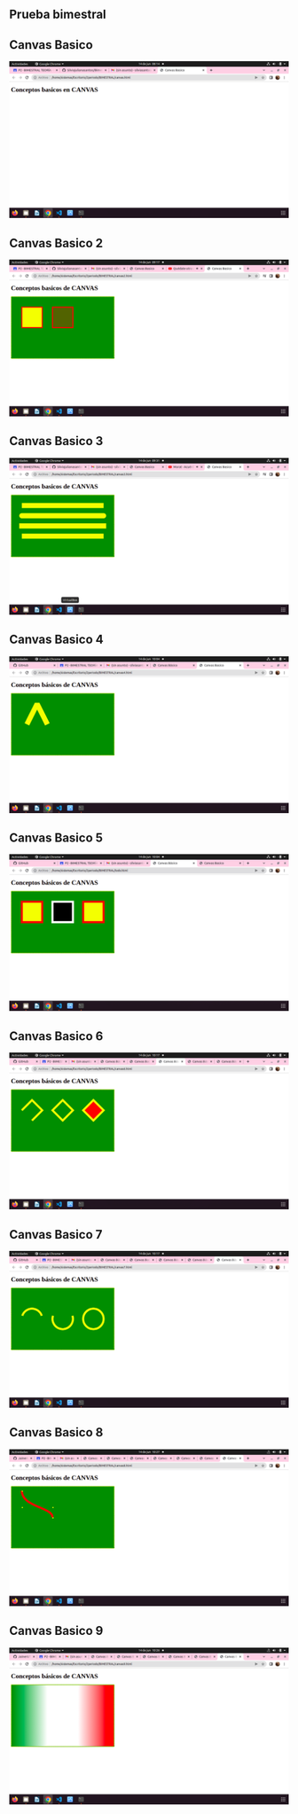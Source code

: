 ## Prueba bimestral

## Canvas Basico 

![](img/Captura%20de%20pantalla%20de%202022-06-14%2008-14-52.png)

## Canvas Basico 2
![](img/cap2.png)

## Canvas Basico 3
![](img/cap3.png)

## Canvas Basico 4
![](img/cap4.png)

## Canvas Basico 5
![](img/cap5.png)

## Canvas Basico 6
![](img/cap6.png)

## Canvas Basico 7
![](img/cap7.png)

## Canvas Basico 8
![](img/cap8.png)

## Canvas Basico 9
![](img/cap9.png)